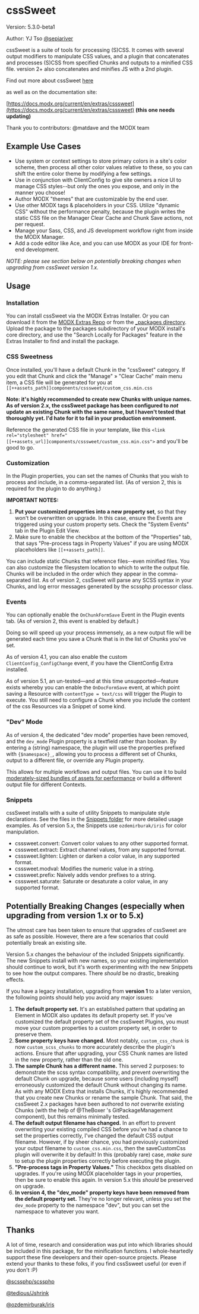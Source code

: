 cssSweet
=========================================
Version: 5.3.0-beta1

Author: YJ Tso [@sepiariver](https://sepiariver.com/modx/)

cssSweet is a suite of tools for processing (S)CSS. It comes with several output modifiers to manipulate CSS values, and a plugin that concatenates and processes (S)CSS from specified Chunks and outputs to a minified CSS file. version 2+ also concatenates and minifies JS with a 2nd plugin.

Find out more about cssSweet [here](https://sepiariver.com/modx/tags/csssweet/)

as well as on the documentation site:

[https://docs.modx.org/current/en/extras/csssweet](https://docs.modx.org/current/en/extras/csssweet) **(this one needs updating)**

Thank you to contributors: @matdave and the MODX team

## Example Use Cases
- Use system or context settings to store primary colors in a site's color scheme, then process all other color values relative to these, so you can shift the entire color theme by modifying a few settings.
- Use in conjunction with ClientConfig to give site owners a nice UI to manage CSS styles--but only the ones you expose, and only in the manner you choose!
- Author MODX "themes" that are customizable by the end user.
- Use other MODX tags & placeholders in your CSS. Utilize "dynamic CSS" without the performance penalty, because the plugin writes the static CSS file on the Manager Clear Cache and Chunk Save actions, not per request.
- Manage your Sass, CSS, and JS development workflow right from inside the MODX Manager.
- Add a code editor like Ace, and you can use MODX as your IDE for front-end development.

_NOTE: please see section below on potentially breaking changes when upgrading from cssSweet version 1.x._

## Usage

### Installation
You can install cssSweet via the MODX Extras Installer. Or you can download it from the [MODX Extras Repo](http://modx.com/extras/package/cssSweet) or from the [_packages directory](https://github.com/sepiariver/cssSweet/tree/master/_packages). Upload the package to the packages subdirectory of your MODX install's core directory, and use the "Search Locally for Packages" feature in the Extras Installer to find and install the package.

### CSS Sweetness
Once installed, you'll have a default Chunk in the "cssSweet" category. If you edit that Chunk and click the "Manage" » "Clear Cache" main menu item, a CSS file will be generated for you at
`[[++assets_path]]components/csssweet/custom_css.min.css`

**Note: it's highly recommended to create new Chunks with unique names. As of version 2.x, the cssSweet package has been configured to _not_ update an existing Chunk with the same name, but I haven't tested that thoroughly yet. I'd hate for it to fail in your production environment.**

Reference the generated CSS file in your template, like this
`<link rel="stylesheet" href="[[++assets_url]]components/csssweet/custom_css.min.css">`
and you'll be good to go.

### Customization
In the Plugin properties, you can set the names of Chunks that you wish to process and include, in a comma-separated list. (As of version 2, this is required for the plugin to do anything.)

**IMPORTANT NOTES:**

1. **Put your customized properties into a new property set**, so that they won't be overwritten on upgrade. In this case, ensure the Events are triggered using your custom property sets. Check the "System Events" tab in the Plugin Edit View.
2. Make sure to enable the checkbox at the bottom of the "Properties" tab, that says "Pre-process tags in Property Values" if you are using MODX placeholders like `[[++assets_path]]`.

You can include static Chunks that reference files--even minified files. You can also customize the filesystem location to which to write the output file. Chunks will be included in the order which they appear in the comma-separated list. As of version 2, cssSweet will parse any SCSS syntax in your Chunks, and log error messages generated by the scssphp processor class.

### Events
You can optionally enable the `OnChunkFormSave` Event in the Plugin events tab. (As of version 2, this event is enabled by default.)

Doing so will speed up your process immensely, as a new output file will be generated each time you save a Chunk that is in the list of Chunks you've set.

As of version 4.1, you can also enable the custom `ClientConfig_ConfigChange` event, if you have the ClientConfig Extra installed.

As of version 5.1, an un-tested—and at this time unsupported—feature exists whereby you can enable the `OnDocFormSave` event, at which point saving a Resource with `contentType = text/css` will trigger the Plugin to execute. You still need to configure a Chunk where you include the content of the css Resources via a Snippet of some kind.

### "Dev" Mode
As of version 4, the dedicated "dev mode" properties have been removed, and the `dev_mode` Plugin property is a textfield rather than boolean. By entering a (string) namespace, the plugin will use the properties prefixed with `{$namespace}_`, allowing you to process a different set of Chunks, output to a different file, or override any Plugin property.

This allows for multiple workflows and output files. You can use it to build [moderately-sized bundles of assets for performance](https://medium.com/@asyncmax/the-right-way-to-bundle-your-assets-for-faster-sites-over-http-2-437c37efe3ff) or build a different output file for different Contexts.

### Snippets

cssSweet installs with a suite of utility Snippets to manipulate style declarations. See the files in the [Snippets folder](https://github.com/sepiariver/cssSweet/tree/master/core/components/csssweet/elements/snippets) for more detailed usage examples. As of version 5.x, the Snippets use `ozdemirburak/iris` for color manipulation.

- csssweet.convert: Convert color values to any other supported format.
- csssweet.extract: Extract channel values, from any supported format.
- csssweet.lighten: Lighten or darken a color value, in any supported format.
- csssweet.modval: Modifies the numeric value in a string.
- csssweet.prefix: Naively adds vendor prefixes to a string.
- csssweet.saturate: Saturate or desaturate a color value, in any supported format.

## Potentially Breaking Changes (especially when upgrading from version 1.x or to 5.x)
The utmost care has been taken to ensure that upgrades of cssSweet are as safe as possible. However, there are a few scenarios that could potentially break an existing site.

Version 5.x changes the behaviour of the included Snippets significantly. The new Snippets install with new names, so your existing implementation should continue to work, but it's worth experimenting with the new Snippets to see how the output compares. There _should_ be no drastic, breaking effects.

If you have a legacy installation, upgrading from **version 1** to a later version, the following points should help you avoid any major issues:

1. **The default property set.** It's an established pattern that updating an Element in MODX also updates its default property set. If you've customized the default property set of the cssSweet Plugins, you must move your custom properties to a custom property set, in order to preserve them.
2. **Some property keys have changed.** Most notably, `custom_css_chunk` is now `custom_scss_chunks` to more accurately describe the plugin's actions. Ensure that after upgrading, your CSS Chunk names are listed in the new property, rather than the old one.
3. **The sample Chunk has a different name.** This served 2 purposes: to demonstrate the scss syntax compatibility, and prevent overwriting the default Chunk on upgrade, because some users (including myself) erroneously customized the default Chunk without changing its name. As with any MODX Extra that installs Chunks, it's highly recommended that you create new Chunks or rename the sample Chunk. That said, the cssSweet 2.x packages have been authored to *not* overwrite existing Chunks (with the help of @TheBoxer 's GitPackageManagement component), but this remains minimally tested.
4. **The default output filename has changed.** In an effort to prevent overwriting your existing compiled CSS before you've had a chance to set the properties correctly, I've changed the default CSS output filename. However, if by sheer chance, you had previously customized your output filename to `custom_css.min.css`, then the saveCustomCss plugin will overwrite it by default! In this (probably rare) case, _*make sure*_ to setup the plugin properties correctly before executing the plugin.
5. **"Pre-process tags in Property Values."** This checkbox gets disabled on upgrades. If you're using MODX placeholder tags in your properties, then be sure to enable this again. In version 5.x this _should_ be preserved on upgrade.
6. **In version 4, the "dev_mode" property keys have been removed from the default property set.** They're no longer relevant, unless you set the `dev_mode` property to the namespace "dev", but you can set the namespace to whatever you want.

## Thanks
A lot of time, research and consideration was put into which libraries should be included in this package, for the minification functions. I whole-heartedly support these fine developers and their open-source projects. Please extend your thanks to these folks, if you find cssSsweet useful (or even if you don't :P)

[@scssphp/scssphp](https://github.com/scssphp/scssphp)

[@tedious/Jshrink](https://github.com/tedious/JShrink)

[@ozdemirburak/iris](https://github.com/ozdemirburak/iris)
